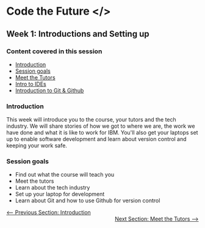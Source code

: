 # Code the Future </>

## Week 1: Introductions and Setting up

### Content covered in this session
- [Introduction](#Introduction)
- [Session goals](#Session-goals)
- [Meet the Tutors](Meet_the_tutors.md)
- [Intro to IDEs](intro_to_ide.md)
- [Introduction to Git & Github](intro_to_github.md)

### Introduction

This week will introduce you to the course, your tutors and the tech industry. 
We will share stories of how we got to where we are, the work we have done and 
what it is like to work for IBM.
You'll also get your laptops set up to enable software development and learn 
about version control and keeping your work safe.

### Session goals

- Find out what the course will teach you
- Meet the tutors
- Learn about the tech industry
- Set up your laptop for development
- Learn about Git and how to use Github for version control


<div style="width: 100%">
<a href='../README.md' ><-- Previous Section: Introduction</a>
<div align="right"><a  href='Meet_the_tutors.md'>Next Section: Meet the Tutors --></a></div>
</div>
